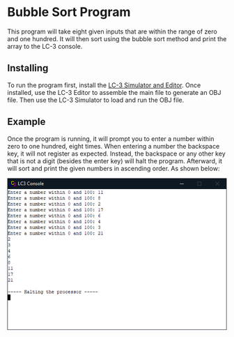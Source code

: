 # Bubble Sort Program
This program will take eight given inputs that are within the range of zero and one hundred. It will then sort using the bubble sort method and print the array to the LC-3 console.
## Installing
To run the program first, install the [LC-3 Simulator and Editor](https://highered.mheducation.com/sites/0072467509/student_view0/lc-3_simulator.html). Once installed, use the LC-3 Editor to assemble the main file to generate an OBJ file. 
Then use the LC-3 Simulator to load and run the OBJ file.
## Example
Once the program is running, it will prompt you to enter a number within zero to one hundred, eight times. When entering a number the backspace key, it will not register as expected. Instead, the backspace or any other key that is not a digit (besides the enter key) will halt the program. Afterward, it will sort and print the given numbers in ascending order. As shown below:

![Example](https://github.com/lumix103/CIS-11-Final-Project/blob/working/img/example.PNG)